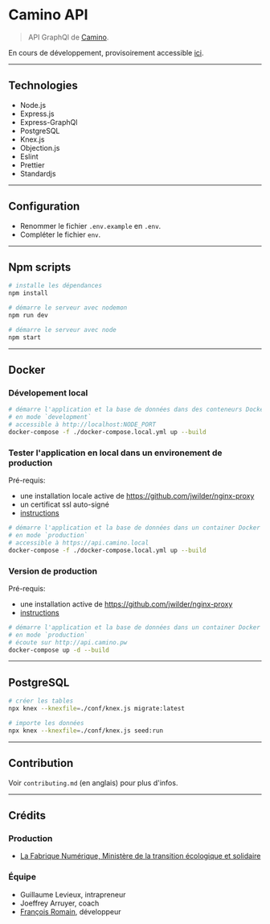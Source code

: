 # Camino API

> API GraphQl de [Camino](http://camino.beta.gouv.fr/).

En cours de développement, provisoirement accessible [ici](https://camino.site).

---

## Technologies

* Node.js
* Express.js
* Express-GraphQl
* PostgreSQL
* Knex.js
* Objection.js
* Eslint
* Prettier
* Standardjs

---

## Configuration

* Renommer le fichier `.env.example` en `.env`.
* Compléter le fichier `env`.

---

## Npm scripts

```bash
# installe les dépendances
npm install

# démarre le serveur avec nodemon
npm run dev

# démarre le serveur avec node
npm start
```

---

## Docker

### Dévelopement local

```bash
# démarre l'application et la base de données dans des conteneurs Docker
# en mode `development`
# accessible à http://localhost:NODE_PORT
docker-compose -f ./docker-compose.local.yml up --build
```

### Tester l'application en local dans un environement de production

Pré-requis:

* une installation locale active de https://github.com/jwilder/nginx-proxy
* un certificat ssl auto-signé
* [instructions](https://medium.com/@francoisromain/set-a-local-web-development-environment-with-custom-urls-and-https-3fbe91d2eaf0)

```bash
# démarre l'application et la base de données dans un container Docker
# en mode `production`
# accessible à https://api.camino.local
docker-compose -f ./docker-compose.local.yml up --build
```

### Version de production

Pré-requis:

* une installation active de https://github.com/jwilder/nginx-proxy
* [instructions](https://medium.com/@francoisromain/host-multiple-websites-with-https-inside-docker-containers-on-a-single-server-18467484ab95)

```bash
# démarre l'application et la base de données dans un container Docker
# en mode `production`
# écoute sur http://api.camino.pw
docker-compose up -d --build
```

---

## PostgreSQL

```bash
# créer les tables
npx knex --knexfile=./conf/knex.js migrate:latest

# importe les données
npx knex --knexfile=./conf/knex.js seed:run
```

---

## Contribution

Voir `contributing.md` (en anglais) pour plus d'infos.

---

## Crédits

### Production

* [La Fabrique Numérique, Ministère de la transition écologique et solidaire](https://www.ecologique-solidaire.gouv.fr/inauguration-fabrique-numerique-lincubateur-des-ministeres-charges-lecologie-et-des-territoires)

### Équipe

* Guillaume Levieux, intrapreneur
* Joeffrey Arruyer, coach
* [François Romain](http://francoisromain.com), développeur
